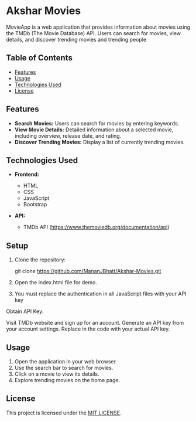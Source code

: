 # Akshar Movies

MovieApp is a web application that provides information about movies using the TMDb (The Movie Database) API. Users can search for movies, view details, and discover trending movies and trending people

## Table of Contents
- [Features](#features)
- [Usage](#usage)
- [Technologies Used](#technologies-used)
- [License](#license)

## Features

- **Search Movies:** Users can search for movies by entering keywords.
- **View Movie Details:** Detailed information about a selected movie, including overview, release date, and rating.
- **Discover Trending Movies:** Display a list of currently trending movies.

## Technologies Used

- **Frontend:**
  - HTML
  - CSS
  - JavaScript
  - Bootstrap


- **API:**
  - TMDb API (https://www.themoviedb.org/documentation/api)

## Setup

1. Clone the repository:

   
   git clone https://github.com/MananJBhatt/Akshar-Movies.git
2. Open the index.html file for demo.

3. You must replace the authentication in all JavaScript files with your API key

Obtain API Key:

Visit TMDb website and sign up for an account.
Generate an API key from your account settings.
Replace in the code with your actual API key.

## Usage
1. Open the application in your web browser.
2. Use the search bar to search for movies.
3. Click on a movie to view its details.
4. Explore trending movies on the home page.

## License
This project is licensed under the [MIT LICENSE](License).
